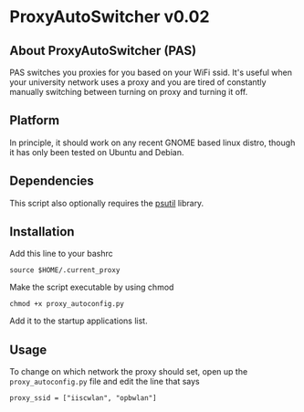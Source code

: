 # ProxyAutoSwitcher v0.02

## About ProxyAutoSwitcher (PAS)
PAS switches you proxies for you based on your WiFi ssid. It's useful when your
university network uses a proxy and you are tired of constantly manually
switching between turning on proxy and turning it off.

## Platform
In principle, it should work on any recent GNOME based linux distro, though it
has only been tested on Ubuntu and Debian.

## Dependencies
This script also optionally requires the [psutil](https://github.com/giampaolo/psutil)
library.

## Installation
Add this line to your bashrc
```
source $HOME/.current_proxy
```

Make the script executable by using chmod
```
chmod +x proxy_autoconfig.py
```

Add it to the startup applications list.

## Usage
To change on which network the proxy should set, open up the
`proxy_autoconfig.py` file and edit the line that says
```
proxy_ssid = ["iiscwlan", "opbwlan"]
```

